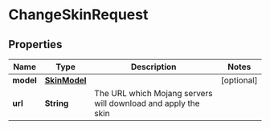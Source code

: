 
# ChangeSkinRequest

## Properties
Name | Type | Description | Notes
------------ | ------------- | ------------- | -------------
**model** | [**SkinModel**](SkinModel.md) |  |  [optional]
**url** | **String** | The URL which Mojang servers will download and apply the skin | 



